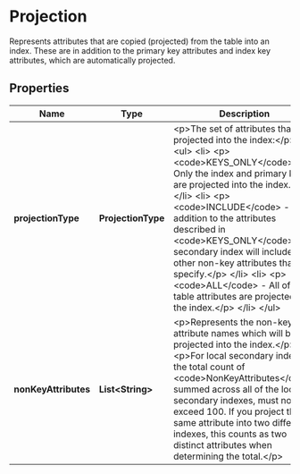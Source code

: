 

# Projection

Represents attributes that are copied (projected) from the table into an index. These are in addition to the primary key attributes and index key attributes, which are automatically projected.

## Properties

| Name | Type | Description | Notes |
|------------ | ------------- | ------------- | -------------|
|**projectionType** | **ProjectionType** | &lt;p&gt;The set of attributes that are projected into the index:&lt;/p&gt; &lt;ul&gt; &lt;li&gt; &lt;p&gt; &lt;code&gt;KEYS_ONLY&lt;/code&gt; - Only the index and primary keys are projected into the index.&lt;/p&gt; &lt;/li&gt; &lt;li&gt; &lt;p&gt; &lt;code&gt;INCLUDE&lt;/code&gt; - In addition to the attributes described in &lt;code&gt;KEYS_ONLY&lt;/code&gt;, the secondary index will include other non-key attributes that you specify.&lt;/p&gt; &lt;/li&gt; &lt;li&gt; &lt;p&gt; &lt;code&gt;ALL&lt;/code&gt; - All of the table attributes are projected into the index.&lt;/p&gt; &lt;/li&gt; &lt;/ul&gt; |  [optional] |
|**nonKeyAttributes** | **List&lt;String&gt;** | &lt;p&gt;Represents the non-key attribute names which will be projected into the index.&lt;/p&gt; &lt;p&gt;For local secondary indexes, the total count of &lt;code&gt;NonKeyAttributes&lt;/code&gt; summed across all of the local secondary indexes, must not exceed 100. If you project the same attribute into two different indexes, this counts as two distinct attributes when determining the total.&lt;/p&gt; |  [optional] |



